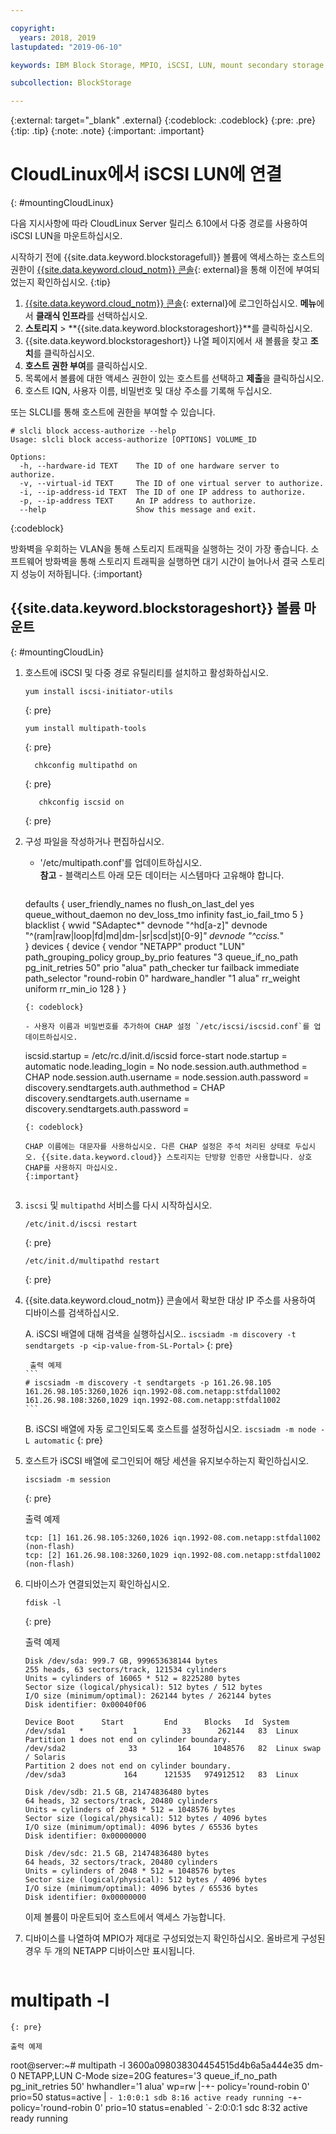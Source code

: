 ```yaml
---

copyright:
  years: 2018, 2019
lastupdated: "2019-06-10"

keywords: IBM Block Storage, MPIO, iSCSI, LUN, mount secondary storage, mount storage in CloudLinux

subcollection: BlockStorage

---
```

{:external: target="_blank" .external}
{:codeblock: .codeblock}
{:pre: .pre}
{:tip: .tip}
{:note: .note}
{:important: .important}

# CloudLinux에서 iSCSI LUN에 연결
{: #mountingCloudLinux}

다음 지시사항에 따라 CloudLinux Server 릴리스 6.10에서 다중 경로를 사용하여 iSCSI LUN을 마운트하십시오.

시작하기 전에 {{site.data.keyword.blockstoragefull}} 볼륨에 액세스하는 호스트의 권한이 [{{site.data.keyword.cloud_notm}} 콘솔](https://{DomainName}/classic){: external}을 통해 이전에 부여되었는지 확인하십시오.
{:tip}

1. [{{site.data.keyword.cloud_notm}} 콘솔](https://{DomainName}/){: external}에 로그인하십시오. **메뉴**에서 **클래식 인프라**를 선택하십시오.
2. **스토리지** > **{{site.data.keyword.blockstorageshort}}**를 클릭하십시오.
3. {{site.data.keyword.blockstorageshort}} 나열 페이지에서 새 볼륨을 찾고 **조치**를 클릭하십시오.
4. **호스트 권한 부여**를 클릭하십시오.
5. 목록에서 볼륨에 대한 액세스 권한이 있는 호스트를 선택하고 **제출**을 클릭하십시오.
6. 호스트 IQN, 사용자 이름, 비밀번호 및 대상 주소를 기록해 두십시오.

또는 SLCLI를 통해 호스트에 권한을 부여할 수 있습니다.
```
# slcli block access-authorize --help
Usage: slcli block access-authorize [OPTIONS] VOLUME_ID

Options:
  -h, --hardware-id TEXT    The ID of one hardware server to authorize.
  -v, --virtual-id TEXT     The ID of one virtual server to authorize.
  -i, --ip-address-id TEXT  The ID of one IP address to authorize.
  -p, --ip-address TEXT     An IP address to authorize.
  --help                    Show this message and exit.
```
{:codeblock}

방화벽을 우회하는 VLAN을 통해 스토리지 트래픽을 실행하는 것이 가장 좋습니다. 소프트웨어 방화벽을 통해 스토리지 트래픽을 실행하면 대기 시간이 늘어나서 결국 스토리지 성능이 저하됩니다.
{:important}

## {{site.data.keyword.blockstorageshort}} 볼륨 마운트
{: #mountingCloudLin}

1. 호스트에 iSCSI 및 다중 경로 유틸리티를 설치하고 활성화하십시오.
   ```
   yum install iscsi-initiator-utils
   ```
   {: pre}

   ```
   yum install multipath-tools

   ```
   {: pre}

   ```
     chkconfig multipathd on
   ```
   {: pre}

   ```
      chkconfig iscsid on
   ```
   {: pre}

2. 구성 파일을 작성하거나 편집하십시오.
   - '/etc/multipath.conf'를 업데이트하십시오. <br/>**참고** - 블랙리스트 아래 모든 데이터는 시스템마다 고유해야 합니다.
     ```
   defaults {
        user_friendly_names no
        flush_on_last_del       yes
        queue_without_daemon    no
        dev_loss_tmo            infinity
        fast_io_fail_tmo        5
     }
     blacklist {
        wwid "SAdaptec*"
   devnode "^hd[a-z]"
   devnode "^(ram|raw|loop|fd|md|dm-|sr|scd|st)[0-9]*"
        devnode "^cciss.*"  
   }
   devices {
     device {
        vendor "NETAPP"
   product "LUN"
   path_grouping_policy group_by_prio
   features "3 queue_if_no_path pg_init_retries 50"
   prio "alua"
   path_checker tur
   failback immediate
   path_selector "round-robin 0"
   hardware_handler "1 alua"
   rr_weight uniform
   rr_min_io 128
   }
     }
     ```
     {: codeblock}

   - 사용자 이름과 비밀번호를 추가하여 CHAP 설정 `/etc/iscsi/iscsid.conf`를 업데이트하십시오.

     ```
     iscsid.startup = /etc/rc.d/init.d/iscsid force-start
     node.startup = automatic
     node.leading_login = No
     node.session.auth.authmethod = CHAP
     node.session.auth.username = <user name value from the console>
     node.session.auth.password = <password value from the console>
     discovery.sendtargets.auth.authmethod = CHAP
     discovery.sendtargets.auth.username = <user name value from the console>
     discovery.sendtargets.auth.password = <password value from the console>
     ```
     {: codeblock}

     CHAP 이름에는 대문자를 사용하십시오. 다른 CHAP 설정은 주석 처리된 상태로 두십시오. {{site.data.keyword.cloud}} 스토리지는 단방향 인증만 사용합니다. 상호 CHAP를 사용하지 마십시오.
     {:important}


3. `iscsi` 및 `multipathd` 서비스를 다시 시작하십시오.
   ```
   /etc/init.d/iscsi restart   
   ```
   {: pre}

   ```
   /etc/init.d/multipathd restart   
   ```
   {: pre}

4. {{site.data.keyword.cloud_notm}} 콘솔에서 확보한 대상 IP 주소를 사용하여 디바이스를 검색하십시오.

     A. iSCSI 배열에 대해 검색을 실행하십시오..
       ```
            iscsiadm -m discovery -t sendtargets -p <ip-value-from-SL-Portal>
       ```
       {: pre}

        출력 예제
       ```
       # iscsiadm -m discovery -t sendtargets -p 161.26.98.105
       161.26.98.105:3260,1026 iqn.1992-08.com.netapp:stfdal1002
       161.26.98.108:3260,1029 iqn.1992-08.com.netapp:stfdal1002
       ```

     B. iSCSI 배열에 자동 로그인되도록 호스트를 설정하십시오.
       ```
            iscsiadm -m node -L automatic
       ```
       {: pre}

5. 호스트가 iSCSI 배열에 로그인되어 해당 세션을 유지보수하는지 확인하십시오.
   ```
   iscsiadm -m session
   ```
   {: pre}

   출력 예제
   ```
   tcp: [1] 161.26.98.105:3260,1026 iqn.1992-08.com.netapp:stfdal1002 (non-flash)
   tcp: [2] 161.26.98.108:3260,1029 iqn.1992-08.com.netapp:stfdal1002 (non-flash)
   ```


6. 디바이스가 연결되었는지 확인하십시오.
   ```
   fdisk -l
   ```
   {: pre}

   출력 예제
   ```
   Disk /dev/sda: 999.7 GB, 999653638144 bytes
   255 heads, 63 sectors/track, 121534 cylinders
   Units = cylinders of 16065 * 512 = 8225280 bytes
   Sector size (logical/physical): 512 bytes / 512 bytes
   I/O size (minimum/optimal): 262144 bytes / 262144 bytes
   Disk identifier: 0x00040f06

   Device Boot      Start         End      Blocks   Id  System
   /dev/sda1   *           1          33      262144   83  Linux
   Partition 1 does not end on cylinder boundary.
   /dev/sda2              33         164     1048576   82  Linux swap / Solaris
   Partition 2 does not end on cylinder boundary.
   /dev/sda3             164      121535   974912512   83  Linux

   Disk /dev/sdb: 21.5 GB, 21474836480 bytes
   64 heads, 32 sectors/track, 20480 cylinders
   Units = cylinders of 2048 * 512 = 1048576 bytes
   Sector size (logical/physical): 512 bytes / 4096 bytes
   I/O size (minimum/optimal): 4096 bytes / 65536 bytes
   Disk identifier: 0x00000000

   Disk /dev/sdc: 21.5 GB, 21474836480 bytes
   64 heads, 32 sectors/track, 20480 cylinders
   Units = cylinders of 2048 * 512 = 1048576 bytes
   Sector size (logical/physical): 512 bytes / 4096 bytes
   I/O size (minimum/optimal): 4096 bytes / 65536 bytes
   Disk identifier: 0x00000000
   ```

     이제 볼륨이 마운트되어 호스트에서 액세스 가능합니다.

7. 디바이스를 나열하여 MPIO가 제대로 구성되었는지 확인하십시오. 올바르게 구성된 경우 두 개의 NETAPP 디바이스만 표시됩니다.

   ```
# multipath -l
   ```
   {: pre}

   출력 예제
   ```
   root@server:~# multipath -l
   3600a098038304454515d4b6a5a444e35 dm-0 NETAPP,LUN C-Mode
   size=20G features='3 queue_if_no_path pg_init_retries 50' hwhandler='1 alua' wp=rw
   |-+- policy='round-robin 0' prio=50 status=active
   | `- 1:0:0:1 sdb 8:16 active ready running
   `-+- policy='round-robin 0' prio=10 status=enabled
   `- 2:0:0:1 sdc 8:32 active ready running
   ```
